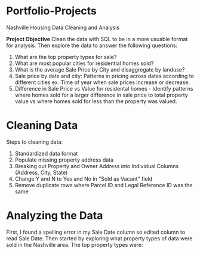 # Portfolio-Projects
Nashville Housing Data Cleaning and Analysis

**Project Objective**
Clean the data with SQL to be in a more usuable format for analysis. Then explore the data to answer the following questions:
  1. What are the top property types for sale?
  2. What are most popular cities for residential homes sold?
  3. What is the average Sale Price by City and disaggregate by landuse?
  4. Sale price by date and city: Patterns in pricing across dates according to different cities ex. Time of year when sale prices increase or decrease.
  5. Difference in Sale Price vs Value for residental homes - Identify patterns where homes sold for a larger difference in sale price to total property value vs where homes sold for less than the property was valued.

# Cleaning Data
Steps to cleaning data:
1. Standardized data format
2. Populate missing property address data
3. Breaking out Property and Owner Address into Individual Columns (Address, City, State)
4. Change Y and N to Yes and No in "Sold as Vacant" field
5. Remove duplicate rows where Parcel ID and Legal Reference ID was the same


# Analyzing the Data

First, I found a spelling error in my Sale Date column so edited column to read Sale Date. 
Then started by exploring what property types of data were sold in the Nashville area. The top property types were:
